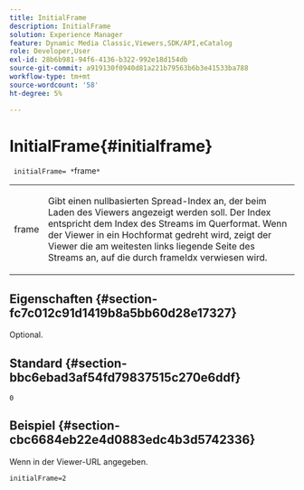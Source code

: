 ```yaml
---
title: InitialFrame
description: InitialFrame
solution: Experience Manager
feature: Dynamic Media Classic,Viewers,SDK/API,eCatalog
role: Developer,User
exl-id: 28b6b981-94f6-4136-b322-992e18d154db
source-git-commit: a919130f0940d81a221b79563b6b3e41533ba788
workflow-type: tm+mt
source-wordcount: '58'
ht-degree: 5%

---
```


# InitialFrame{#initialframe}

` initialFrame= *`frame`*`

<table id="table_06B5F795889E402FB6BCEA4D882E1422"> 
 <tbody> 
  <tr> 
   <td colname="col1"> <p> <span class="codeph"><span class="varname"> frame</span></span> </p> </td> 
   <td colname="col2"> <p> Gibt einen nullbasierten Spread-Index an, der beim Laden des Viewers angezeigt werden soll. Der Index entspricht dem Index des Streams im Querformat. Wenn der Viewer in ein Hochformat gedreht wird, zeigt der Viewer die am weitesten links liegende Seite des Streams an, auf die durch <span class="codeph"> frameIdx</span> verwiesen wird. </p> </td> 
  </tr> 
 </tbody> 
</table>

## Eigenschaften {#section-fc7c012c91d1419b8a5bb60d28e17327}

Optional.

## Standard {#section-bbc6ebad3af54fd79837515c270e6ddf}

`0`

## Beispiel {#section-cbc6684eb22e4d0883edc4b3d5742336}

Wenn in der Viewer-URL angegeben.

```
initialFrame=2
```
